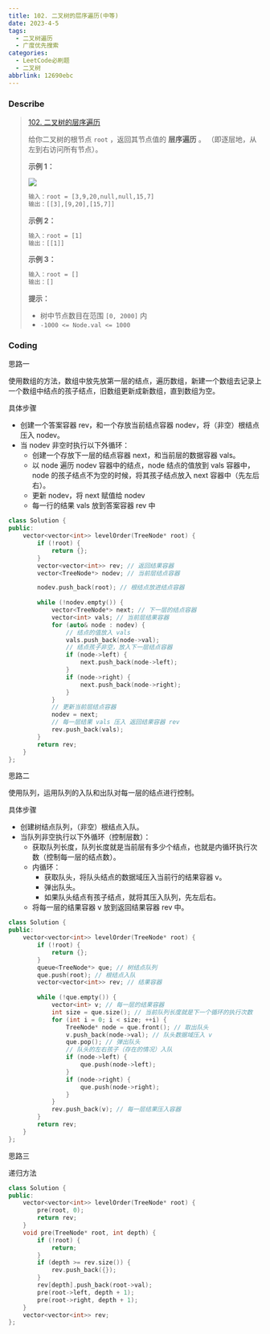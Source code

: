 ```yaml
---
title: 102. 二叉树的层序遍历(中等)
date: 2023-4-5
tags:
  - 二叉树遍历
  - 广度优先搜索
categories:
  - LeetCode必刷题
  - 二叉树
abbrlink: 12690ebc
---
```


### Describe

> [102. 二叉树的层序遍历](https://leetcode.cn/problems/binary-tree-level-order-traversal/)
>
> 给你二叉树的根节点 `root` ，返回其节点值的 **层序遍历** 。 （即逐层地，从左到右访问所有节点）。
>
> **示例 1：**
>
> ![](https://s1.vika.cn/space/2023/04/05/76484eefe29044158b3c4dfd67375534)
>
> ```txt
> 输入：root = [3,9,20,null,null,15,7]
> 输出：[[3],[9,20],[15,7]]
> ```
>
> **示例 2：**
>
> ```txt
> 输入：root = [1]
> 输出：[[1]]
> ```
>
> **示例 3：**
>
> ```txt
> 输入：root = []
> 输出：[] 
> ```
>
> **提示：**
>
> - 树中节点数目在范围 `[0, 2000]` 内
> - `-1000 <= Node.val <= 1000`

### Coding

思路一

使用数组的方法，数组中放先放第一层的结点，遍历数组，新建一个数组去记录上一个数组中结点的孩子结点，旧数组更新成新数组，直到数组为空。



具体步骤

- 创建一个答案容器 rev，和一个存放当前结点容器 nodev，将（非空）根结点压入 nodev。
- 当 nodev 非空时执行以下外循环：
  - 创建一个存放下一层的结点容器 next，和当前层的数据容器 vals。
  - 以 node 遍历 nodev 容器中的结点，node 结点的值放到 vals 容器中，node 的孩子结点不为空的时候，将其孩子结点放入 next 容器中（先左后右）。
  - 更新 nodev，将 next 赋值给 nodev
  - 每一行的结果 vals 放到答案容器 rev 中

```cpp
class Solution {
public:
    vector<vector<int>> levelOrder(TreeNode* root) {
        if (!root) {
            return {};
        }
        vector<vector<int>> rev; // 返回结果容器
        vector<TreeNode*> nodev; // 当前层结点容器

        nodev.push_back(root); // 根结点放进结点容器
        
        while (!nodev.empty()) {
            vector<TreeNode*> next; // 下一层的结点容器
            vector<int> vals; // 当前层结果容器
            for (auto& node : nodev) {
                // 结点的值放入 vals
                vals.push_back(node->val);
                // 结点孩子非空，放入下一层结点容器
                if (node->left) {
                    next.push_back(node->left);
                }
                if (node->right) {
                    next.push_back(node->right);
                }
            }
            // 更新当前层结点容器
            nodev = next;
            // 每一层结果 vals 压入 返回结果容器 rev
            rev.push_back(vals);
        }
        return rev;
    }
};
```

思路二

使用队列，运用队列的入队和出队对每一层的结点进行控制。



具体步骤

- 创建树结点队列，（非空）根结点入队。
- 当队列非空执行以下外循环（控制层数）：
  - 获取队列长度，队列长度就是当前层有多少个结点，也就是内循环执行次数（控制每一层的结点数）。
  - 内循环：
    - 获取队头，将队头结点的数据域压入当前行的结果容器 v。
    - 弹出队头。
    - 如果队头结点有孩子结点，就将其压入队列，先左后右。
  - 将每一层的结果容器 v 放到返回结果容器 rev 中。

```cpp
class Solution {
public:
    vector<vector<int>> levelOrder(TreeNode* root) {
        if (!root) {
            return {};
        }
        queue<TreeNode*> que; // 树结点队列
        que.push(root); // 根结点入队
        vector<vector<int>> rev; // 结果容器
        
        while (!que.empty()) {
            vector<int> v; // 每一层的结果容器
            int size = que.size(); // 当前队列长度就是下一个循环的执行次数
            for (int i = 0; i < size; ++i) {
                TreeNode* node = que.front(); // 取出队头
                v.push_back(node->val); // 队头数据域压入 v
                que.pop(); // 弹出队头
                // 队头的左右孩子（存在的情况）入队 
                if (node->left) {
                    que.push(node->left);
                }
                if (node->right) {
                    que.push(node->right);
                }
            }
            rev.push_back(v); // 每一层结果压入容器
        }
        return rev;
    }
};
```

思路三

递归方法

```cpp
class Solution {
public:
    vector<vector<int>> levelOrder(TreeNode* root) {
        pre(root, 0);
        return rev;
    }
    void pre(TreeNode* root, int depth) {
        if (!root) {
            return;
        }
        if (depth >= rev.size()) {
            rev.push_back({});
        }
        rev[depth].push_back(root->val);
        pre(root->left, depth + 1);
        pre(root->right, depth + 1);
    }
    vector<vector<int>> rev;
};

```

